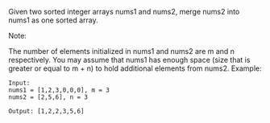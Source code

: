 Given two sorted integer arrays nums1 and nums2, merge nums2 into nums1 as one sorted array.

Note:

The number of elements initialized in nums1 and nums2 are m and n respectively.
You may assume that nums1 has enough space (size that is greater or equal to m + n) to hold additional elements from nums2.
Example:

```
Input:
nums1 = [1,2,3,0,0,0], m = 3
nums2 = [2,5,6], n = 3

Output: [1,2,2,3,5,6]
```
